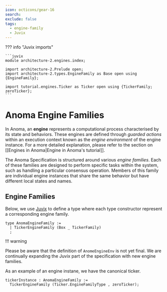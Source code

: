 ```yaml
---
icon: octicons/gear-16
search:
exclude: false
tags:
  - engine-family
  - Juvix
---
```



??? info "Juvix imports"

    ```juvix
    module architecture-2.engines.index;

    import architecture-2.Prelude open;
    import architecture-2.types.EngineFamily as Base open using {EngineFamily};

    import tutorial.engines.Ticker as Ticker open using {TickerFamily; zeroTicker};
    ```

# Anoma Engine Families

In Anoma, an **engine** represents a computational process characterised by its
state and behaviors. These engines are defined through _guarded actions_
within an execution context known as the _engine environment_ of the engine
instance. For a more detailed explanation, please refer to the section on
[[Engines in Anoma|Engine in Anoma's tutorial]].

The Anoma Specification is structured around various _engine families_. Each of
these families are designed to perform specific tasks within the system, such as handling
a particular consensus operation. Members of this family are individual engine
instances that share the same behavior but have different local states and
names.

## Engine Families

Below, we use [Juvix](https://docs.juvix.org) to define a type
where each type constructor represent a corresponding engine family.

```juvix
type AnomaEngineFamily :=
  | TickerEngineFamily (Box _ TickerFamily)
  ;
```

!!! warning

  Please be aware that the definition of `AnomeEngineEnv` is not yet final.
  We are continually expanding the Juvix part of the specification with new engine families.

As an example of an engine instane, we have the canonical ticker. 

```juvix
tickerInstance : AnomaEngineFamily :=
  TickerEngineFamily (Ticker.EngineFamilyType , zeroTicker);
```

